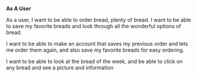 **As A User**

As a user, I want to be able to order bread, plenty of bread. I want to be able to save my favorite breads and look through all the wonderful options of bread.

I want to be able to make an account that saves my previous order and lets me order them again, and also save my favorite breads for easy ordering.

I want to be able to look at the bread of the week, and be able to click on any bread and see a picture and information
